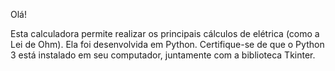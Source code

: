 Olá! 

Esta calculadora permite realizar os principais cálculos de elétrica (como a Lei de Ohm). Ela foi desenvolvida em Python. 
Certifique-se de que o Python 3 está instalado em seu computador, juntamente com a biblioteca Tkinter.
